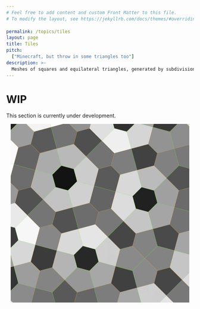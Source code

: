 ```yaml
---
# Feel free to add content and custom Front Matter to this file.
# To modify the layout, see https://jekyllrb.com/docs/themes/#overriding-theme-defaults

permalink: /topics/tiles
layout: page
title: Tiles
pitch:
  ["Minecraft, but throw in some triangles too"]
description: >-
  Meshes of squares and equilateral triangles, generated by subdivision. Very fast vertex acces via their coordinates, fast face picking and lossless vertex position calculation at every subdivision level.
---
```


<h1>WIP</h1>

This section is currently under development.

<p align="center">
  <img src="/Pictures/TileMesh1.jpg" alt="Tiles"/>
</p>